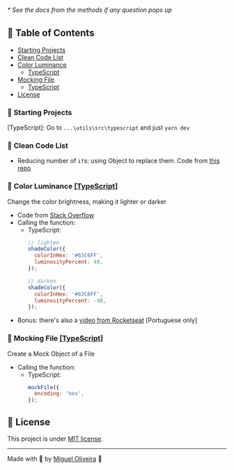 ###### * See the docs from the methods if any question pops up

## :pushpin: Table of Contents

* [Starting Projects](#start)
* [Clean Code List](#clean-code)
* [Color Luminance](#color-luminance)
  - [TypeScript](src/typescript/src/color-luminance/index.ts)
* [Mocking File](#mocking-file)
  - [TypeScript](src/typescript/src/mocking-file/index.ts)
* [License](#memo-license)

### 🔨 <a id="start"></a>Starting Projects

[TypeScript]: Go to `...\utils\src\typescript` and just `yarn dev`

### 📖 <a id="clean-code"></a>Clean Code List

* Reducing number of `if`s: using Object to replace them. Code from [this repo](https://github.com/ErickWendel/coding-dojo-js-purple99)

### :art: <a id="color-luminance"></a> Color Luminance [[TypeScript]](src/typescript/src/color-luminance/index.ts)

Change the color brightness, making it lighter or darker

* Code from [Stack Overflow](https://stackoverflow.com/questions/5560248/programmatically-lighten-or-darken-a-hex-color-or-rgb-and-blend-colors)
* Calling the function:
  - TypeScript:
    ```javascript
    // lighten
    shadeColor({
      colorInHex: '#63C6FF',
      luminosityPercent: 40,
    });

    // darken
    shadeColor({
      colorInHex: '#63C6FF',
      luminosityPercent: -40,
    });
    ```
* Bonus: there's also a [video from Rocketseat](https://www.youtube.com/watch?v=evBGq29wr08) [Portuguese only]

### 📄 <a id="mocking-file"></a> Mocking File [[TypeScript]](src/typescript/src/mocking-file/index.ts)

Create a Mock Object of a File

* Calling the function:
  - TypeScript:
    ```javascript
    mockFile({
      encoding: 'hex',
    });
    ```

## :memo: License

This project is under [MIT license](/LICENSE).

---

Made with :sparkling_heart: by [Miguel Oliveira](https://github.com/miguelsoliv) :wave:
